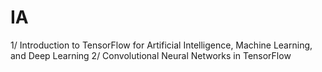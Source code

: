 # IA
1/ Introduction to TensorFlow for Artificial Intelligence, Machine Learning, and Deep Learning
2/ Convolutional Neural Networks in TensorFlow



